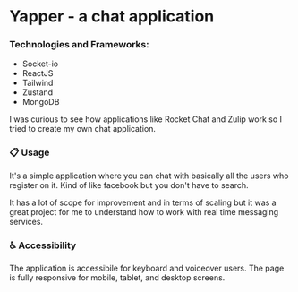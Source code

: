 # Yapper - a chat application

### Technologies and Frameworks:

- Socket-io
- ReactJS
- Tailwind
- Zustand
- MongoDB

I was curious to see how applications like Rocket Chat and Zulip work so I tried to create my own chat application.

### 📋 Usage

It's a simple application where you can chat with basically all the users who register on it. Kind of like facebook but you don't have to search.

It has a lot of scope for improvement and in terms of scaling but it was a great project for me to understand how to work with real time messaging services.

### ♿️ Accessibility

The application is accessibile for keyboard and voiceover users. The page is fully responsive for mobile, tablet, and desktop screens.
